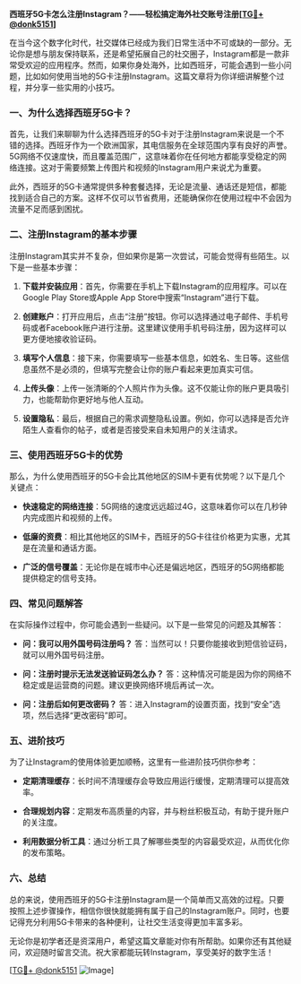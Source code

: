 **西班牙5G卡怎么注册Instagram？——轻松搞定海外社交账号注册[[TG💪+ @donk5151](https://t.me/s/donk5151)]**

在当今这个数字化时代，社交媒体已经成为我们日常生活中不可或缺的一部分。无论你是想与朋友保持联系，还是希望拓展自己的社交圈子，Instagram都是一款非常受欢迎的应用程序。然而，如果你身处海外，比如西班牙，可能会遇到一些小问题，比如如何使用当地的5G卡注册Instagram。这篇文章将为你详细讲解整个过程，并分享一些实用的小技巧。

### 一、为什么选择西班牙5G卡？

首先，让我们来聊聊为什么选择西班牙的5G卡对于注册Instagram来说是一个不错的选择。西班牙作为一个欧洲国家，其电信服务在全球范围内享有良好的声誉。5G网络不仅速度快，而且覆盖范围广，这意味着你在任何地方都能享受稳定的网络连接。这对于需要频繁上传图片和视频的Instagram用户来说尤为重要。

此外，西班牙的5G卡通常提供多种套餐选择，无论是流量、通话还是短信，都能找到适合自己的方案。这样不仅可以节省费用，还能确保你在使用过程中不会因为流量不足而感到困扰。

### 二、注册Instagram的基本步骤

注册Instagram其实并不复杂，但如果你是第一次尝试，可能会觉得有些陌生。以下是一些基本步骤：

1. **下载并安装应用**：首先，你需要在手机上下载Instagram的应用程序。可以在Google Play Store或Apple App Store中搜索“Instagram”进行下载。

2. **创建账户**：打开应用后，点击“注册”按钮。你可以选择通过电子邮件、手机号码或者Facebook账户进行注册。这里建议使用手机号码注册，因为这样可以更方便地接收验证码。

3. **填写个人信息**：接下来，你需要填写一些基本信息，如姓名、生日等。这些信息虽然不是必须的，但填写完整会让你的账户看起来更加真实可信。

4. **上传头像**：上传一张清晰的个人照片作为头像。这不仅能让你的账户更具吸引力，也能帮助你更好地与他人互动。

5. **设置隐私**：最后，根据自己的需求调整隐私设置。例如，你可以选择是否允许陌生人查看你的帖子，或者是否接受来自未知用户的关注请求。

### 三、使用西班牙5G卡的优势

那么，为什么使用西班牙的5G卡会比其他地区的SIM卡更有优势呢？以下是几个关键点：

- **快速稳定的网络连接**：5G网络的速度远远超过4G，这意味着你可以在几秒钟内完成图片和视频的上传。
  
- **低廉的资费**：相比其他地区的SIM卡，西班牙的5G卡往往价格更为实惠，尤其是在流量和通话方面。

- **广泛的信号覆盖**：无论你是在城市中心还是偏远地区，西班牙的5G网络都能提供稳定的信号支持。

### 四、常见问题解答

在实际操作过程中，你可能会遇到一些疑问。以下是一些常见的问题及其解答：

- **问：我可以用外国号码注册吗？**
  答：当然可以！只要你能接收到短信验证码，就可以用外国号码注册。

- **问：注册时提示无法发送验证码怎么办？**
  答：这种情况可能是因为你的网络不稳定或是运营商的问题。建议更换网络环境后再试一次。

- **问：注册后如何更改密码？**
  答：进入Instagram的设置页面，找到“安全”选项，然后选择“更改密码”即可。

### 五、进阶技巧

为了让Instagram的使用体验更加顺畅，这里有一些进阶技巧供你参考：

- **定期清理缓存**：长时间不清理缓存会导致应用运行缓慢，定期清理可以提高效率。

- **合理规划内容**：定期发布高质量的内容，并与粉丝积极互动，有助于提升账户的关注度。

- **利用数据分析工具**：通过分析工具了解哪些类型的内容最受欢迎，从而优化你的发布策略。

### 六、总结

总的来说，使用西班牙的5G卡注册Instagram是一个简单而又高效的过程。只要按照上述步骤操作，相信你很快就能拥有属于自己的Instagram账户。同时，也要记得充分利用5G卡带来的各种便利，让社交生活变得更加丰富多彩。

无论你是初学者还是资深用户，希望这篇文章能对你有所帮助。如果你还有其他疑问，欢迎随时留言交流。祝大家都能玩转Instagram，享受美好的数字生活！

[[TG💪+ @donk5151](https://t.me/s/donk5151) ![Image](https://i.postimg.cc/rwNCRYN7/Snipaste-2025-04-30-17-27-05.png)]